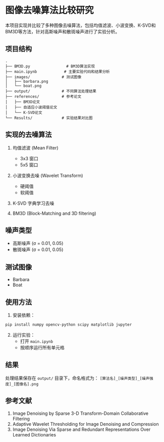 # 图像去噪算法比较研究

本项目实现并比较了多种图像去噪算法，包括均值滤波、小波变换、K-SVD和BM3D等方法，针对高斯噪声和散斑噪声进行了实验分析。

## 项目结构

```
.
├── BM3D.py                # BM3D算法实现
├── main.ipynb            # 主要实验代码和结果分析
├── images/              # 测试图像
│   ├── barbara.png
│   └── boat.png
├── output/              # 不同算法处理结果
├── references/          # 参考论文
│   ├── BM3D论文
│   ├── 自适应小波阈值论文
│   └── K-SVD论文
└── Results/             # 实验结果对比图
```

## 实现的去噪算法

1. 均值滤波 (Mean Filter)
   - 3x3 窗口
   - 5x5 窗口

2. 小波变换去噪 (Wavelet Transform)
   - 硬阈值
   - 软阈值

3. K-SVD 字典学习去噪

4. BM3D (Block-Matching and 3D filtering)

## 噪声类型

- 高斯噪声 (σ = 0.01, 0.05)
- 散斑噪声 (σ = 0.01, 0.05)

## 测试图像

- Barbara
- Boat

## 使用方法

1. 安装依赖：
```bash
pip install numpy opencv-python scipy matplotlib jupyter
```

2. 运行实验：
   - 打开 `main.ipynb`
   - 按顺序运行所有单元格

## 结果

处理结果保存在 `output/` 目录下，命名格式为：
`[算法名]_[噪声类型]_[噪声强度]_[图像名].png`

## 参考文献

1. Image Denoising by Sparse 3-D Transform-Domain Collaborative Filtering
2. Adaptive Wavelet Thresholding for Image Denoising and Compression
3. Image Denoising Via Sparse and Redundant Representations Over Learned Dictionaries